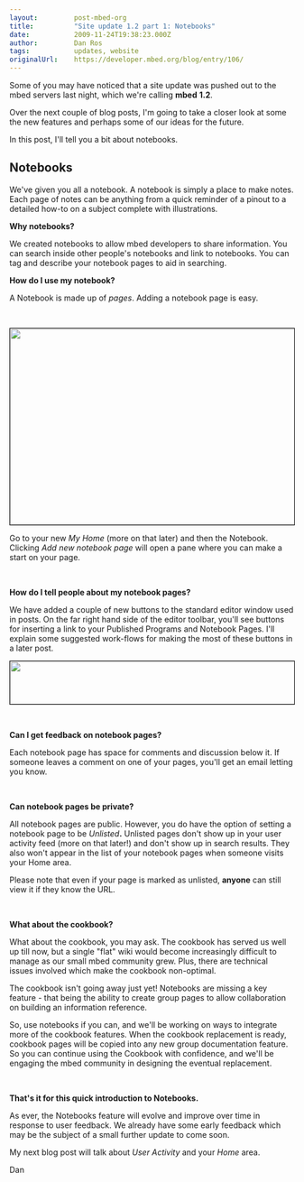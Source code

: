 ```yaml
---
layout:         post-mbed-org
title:          "Site update 1.2 part 1: Notebooks"
date:           2009-11-24T19:38:23.000Z
author:         Dan Ros
tags:           updates, website
originalUrl:    https://developer.mbed.org/blog/entry/106/
---
```


<p>
  Some of you may have noticed that a site update was pushed out to
  the mbed servers last night, which we're calling
  <strong>mbed</strong> <strong>1.2</strong>.
</p>
<p>
  Over the next couple of blog posts, I'm going to take a closer
  look at some the new features and perhaps some of our ideas for
  the future.
</p>
<p>
  In this post, I'll tell you a bit about notebooks.
</p>
<h2>
  Notebooks
</h2>
<p>
  We've given you all a notebook. A notebook is simply a place to
  make notes. Each page of notes can be&nbsp;anything from a quick
  reminder of a pinout to a detailed how-to on a subject complete
  with illustrations.
</p>
<p>
  <strong>Why notebooks?</strong>
</p>
<p>
  We created notebooks to allow mbed developers to share
  information. You can search inside other people's notebooks and
  link to notebooks. You can tag and describe your notebook pages
  to aid in searching.
</p>
<p>
  <strong>How do I use my notebook?</strong>
</p>
<p>
  A Notebook is made up of <em>pages</em>. Adding a notebook page
  is easy.
</p>
<p>
  &nbsp;
</p>
<p>
  <img alt="" height="348" src=
  "http://mbed.org/media/uploads/dan/intro-notebook.png" style=
  "border: 1px solid black; vertical-align: middle;" width="848">
</p>
<p>
  Go to your new <em>My Home</em> (more on that later) and then the
  Notebook. Clicking <em>Add new notebook page</em> will open a
  pane where you can make a start on your page.
</p>
<p>
  &nbsp;
</p>
<p>
  <strong>How do I tell people about my notebook pages?</strong>
</p>
<p>
  We have added a couple of new buttons to the standard editor
  window used in posts. On the far right hand side of the editor
  toolbar, you'll see buttons for inserting a link to
  your&nbsp;Published Programs&nbsp;and Notebook Pages. I'll
  explain some suggested work-flows for making the most of these
  buttons in a later post.
</p>
<p>
  <strong><img alt="" height="76" src=
  "http://mbed.org/media/uploads/dan/intro-editorbuttons.png"
  style="border: 1px solid black; vertical-align: middle;" width=
  "691"></strong>
</p>
<p>
  &nbsp;
</p>
<p>
  <strong>Can I get feedback on notebook pages?</strong>
</p>
<p>
  Each notebook page has space for comments and discussion below
  it. If someone leaves a comment on one of your pages, you'll get
  an email letting you know.
</p>
<p>
  &nbsp;
</p>
<p>
  <strong>Can notebook pages be private?</strong>
</p>
<p>
  All notebook pages are public. However, you do have the option of
  setting a notebook page to be <em>Unlisted</em><strong>.</strong>
  Unlisted pages don't show up in your user activity feed (more on
  that later!) and don't show up in search results. They also won't
  appear in the list of your notebook pages when someone visits
  your Home&nbsp;area.
</p>
<p>
  Please note that even if your page is marked as unlisted,
  <strong>anyone</strong> can still view it if they know the URL.
</p>
<p>
  <strong><br></strong>
</p>
<p>
  <strong>What about the cookbook?</strong>
</p>
<p>
  What about the cookbook, you may ask. The cookbook has served us
  well up till now, but a single "flat" wiki would become
  increasingly difficult to manage as our small mbed community
  grew. Plus, there are technical issues involved which make the
  cookbook non-optimal.
</p>
<p>
  The cookbook isn't going away just yet! Notebooks are missing a
  key feature - that being the ability to create group pages to
  allow collaboration on building an information reference.
</p>
<p>
  So, use notebooks if you can, and we'll be working on ways to
  integrate more of the cookbook features. When the cookbook
  replacement is ready, cookbook pages will be copied into any new
  group documentation feature. So you&nbsp;can continue using the
  Cookbook with confidence, and we'll be engaging the mbed
  community in designing the eventual replacement.
</p>
<p>
  &nbsp;
</p>
<p>
  <strong>That's it for this quick introduction to
  Notebooks.</strong>
</p>
<p>
  As ever, the Notebooks feature will evolve and improve over time
  in response to user feedback. We already have some early feedback
  which may be the subject of a small further update to come soon.
</p>
<p>
  My next blog post will talk about <em>User Activity</em> and your
  <em>Home</em> area.
</p>
<p>
  Dan
</p>

